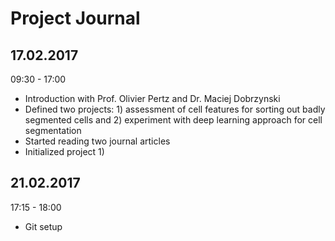 # Project Journal

## 17.02.2017
09:30 - 17:00
- Introduction with Prof. Olivier Pertz and Dr. Maciej Dobrzynski
- Defined two projects: 1) assessment of cell features for sorting out badly segmented cells and 2) experiment with deep learning approach for cell segmentation
- Started reading two journal articles
- Initialized project 1)

## 21.02.2017
17:15 - 18:00
- Git setup